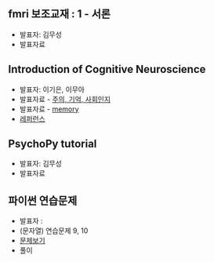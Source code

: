 ## fmri 보조교재 : 1 - 서론
- 발표자: 김무성
- 발표자료

## Introduction of Cognitive Neuroscience
- 발표자: 이기은, 이무아
- 발표자료 - [주의, 기억, 사회인지](https://docs.google.com/file/d/0BxopCU3nqas3MzBBcWVIYUUtV3c)
- 발표자료 - [memory](https://docs.google.com/file/d/0BxopCU3nqas3VGVmTUcxM3JaTEk)
- [레퍼런스](https://docs.google.com/file/d/0BxopCU3nqas3cjliUEg5X0w4TVU)

## PsychoPy tutorial
- 발표자: 김무성
- 발표자료


## 파이썬 연습문제
- 발표자 :
- (문자열) 연습문제 9, 10
- [문제보기](http://nbviewer.ipython.org/github/psygrammer/biopsypy/blob/master/python_basic/python_basic_exercise.ipynb#문자열_ch4)
- 풀이